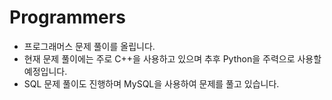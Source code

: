 # Programmers
- 프로그래머스 문제 풀이를 올립니다.
- 현재 문제 풀이에는 주로 C++을 사용하고 있으며 추후 Python을 주력으로 사용할 예정입니다.
- SQL 문제 풀이도 진행하며 MySQL을 사용하여 문제를 풀고 있습니다.
